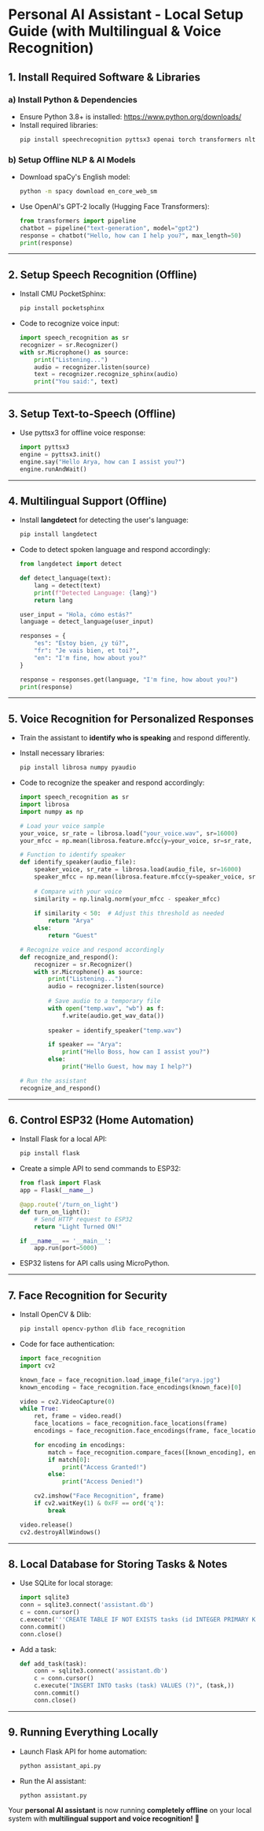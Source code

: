# Personal AI Assistant - Local Setup Guide (with Multilingual & Voice Recognition)

## 1. Install Required Software & Libraries

### a) Install Python & Dependencies
- Ensure Python 3.8+ is installed: https://www.python.org/downloads/
- Install required libraries:
  ```bash
  pip install speechrecognition pyttsx3 openai torch transformers nltk spacy langdetect librosa numpy pyaudio opencv-python dlib face_recognition flask sqlite3
  ```

### b) Setup Offline NLP & AI Models
- Download spaCy's English model:
  ```bash
  python -m spacy download en_core_web_sm
  ```

- Use OpenAI's GPT-2 locally (Hugging Face Transformers):
  ```python
  from transformers import pipeline
  chatbot = pipeline("text-generation", model="gpt2")
  response = chatbot("Hello, how can I help you?", max_length=50)
  print(response)
  ```

---

## 2. Setup Speech Recognition (Offline)
- Install CMU PocketSphinx:
  ```bash
  pip install pocketsphinx
  ```

- Code to recognize voice input:
  ```python
  import speech_recognition as sr
  recognizer = sr.Recognizer()
  with sr.Microphone() as source:
      print("Listening...")
      audio = recognizer.listen(source)
      text = recognizer.recognize_sphinx(audio)
      print("You said:", text)
  ```

---

## 3. Setup Text-to-Speech (Offline)
- Use pyttsx3 for offline voice response:
  ```python
  import pyttsx3
  engine = pyttsx3.init()
  engine.say("Hello Arya, how can I assist you?")
  engine.runAndWait()
  ```

---

## 4. Multilingual Support (Offline)
- Install **langdetect** for detecting the user's language:
  ```bash
  pip install langdetect
  ```

- Code to detect spoken language and respond accordingly:
  ```python
  from langdetect import detect

  def detect_language(text):
      lang = detect(text)
      print(f"Detected Language: {lang}")
      return lang

  user_input = "Hola, cómo estás?"
  language = detect_language(user_input)

  responses = {
      "es": "Estoy bien, ¿y tú?",
      "fr": "Je vais bien, et toi?",
      "en": "I'm fine, how about you?"
  }

  response = responses.get(language, "I'm fine, how about you?")
  print(response)
  ```

---

## 5. Voice Recognition for Personalized Responses
- Train the assistant to **identify who is speaking** and respond differently.
- Install necessary libraries:
  ```bash
  pip install librosa numpy pyaudio
  ```

- Code to recognize the speaker and respond accordingly:
  ```python
  import speech_recognition as sr
  import librosa
  import numpy as np

  # Load your voice sample
  your_voice, sr_rate = librosa.load("your_voice.wav", sr=16000)
  your_mfcc = np.mean(librosa.feature.mfcc(y=your_voice, sr=sr_rate, n_mfcc=40).T, axis=0)

  # Function to identify speaker
  def identify_speaker(audio_file):
      speaker_voice, sr_rate = librosa.load(audio_file, sr=16000)
      speaker_mfcc = np.mean(librosa.feature.mfcc(y=speaker_voice, sr=sr_rate, n_mfcc=40).T, axis=0)
      
      # Compare with your voice
      similarity = np.linalg.norm(your_mfcc - speaker_mfcc)
      
      if similarity < 50:  # Adjust this threshold as needed
          return "Arya"
      else:
          return "Guest"

  # Recognize voice and respond accordingly
  def recognize_and_respond():
      recognizer = sr.Recognizer()
      with sr.Microphone() as source:
          print("Listening...")
          audio = recognizer.listen(source)
          
          # Save audio to a temporary file
          with open("temp.wav", "wb") as f:
              f.write(audio.get_wav_data())
          
          speaker = identify_speaker("temp.wav")

          if speaker == "Arya":
              print("Hello Boss, how can I assist you?")
          else:
              print("Hello Guest, how may I help?")

  # Run the assistant
  recognize_and_respond()
  ```

---

## 6. Control ESP32 (Home Automation)
- Install Flask for a local API:
  ```bash
  pip install flask
  ```

- Create a simple API to send commands to ESP32:
  ```python
  from flask import Flask
  app = Flask(__name__)

  @app.route('/turn_on_light')
  def turn_on_light():
      # Send HTTP request to ESP32
      return "Light Turned ON!"

  if __name__ == '__main__':
      app.run(port=5000)
  ```
- ESP32 listens for API calls using MicroPython.

---

## 7. Face Recognition for Security
- Install OpenCV & Dlib:
  ```bash
  pip install opencv-python dlib face_recognition
  ```

- Code for face authentication:
  ```python
  import face_recognition
  import cv2

  known_face = face_recognition.load_image_file("arya.jpg")
  known_encoding = face_recognition.face_encodings(known_face)[0]

  video = cv2.VideoCapture(0)
  while True:
      ret, frame = video.read()
      face_locations = face_recognition.face_locations(frame)
      encodings = face_recognition.face_encodings(frame, face_locations)

      for encoding in encodings:
          match = face_recognition.compare_faces([known_encoding], encoding)
          if match[0]:
              print("Access Granted!")
          else:
              print("Access Denied!")

      cv2.imshow("Face Recognition", frame)
      if cv2.waitKey(1) & 0xFF == ord('q'):
          break

  video.release()
  cv2.destroyAllWindows()
  ```

---

## 8. Local Database for Storing Tasks & Notes
- Use SQLite for local storage:
  ```python
  import sqlite3
  conn = sqlite3.connect('assistant.db')
  c = conn.cursor()
  c.execute('''CREATE TABLE IF NOT EXISTS tasks (id INTEGER PRIMARY KEY, task TEXT)''')
  conn.commit()
  conn.close()
  ```

- Add a task:
  ```python
  def add_task(task):
      conn = sqlite3.connect('assistant.db')
      c = conn.cursor()
      c.execute("INSERT INTO tasks (task) VALUES (?)", (task,))
      conn.commit()
      conn.close()
  ```

---

## 9. Running Everything Locally
- Launch Flask API for home automation:  
  ```bash
  python assistant_api.py
  ```
- Run the AI assistant:  
  ```bash
  python assistant.py
  ```

Your **personal AI assistant** is now running **completely offline** on your local system with **multilingual support and voice recognition!** 🚀
